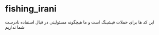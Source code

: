 # fishing_irani
این کد ها برای حملات فیشینگ است و ما هیچگونه مسئولیتی در قبال استفاده نادرست شما نداریم 
